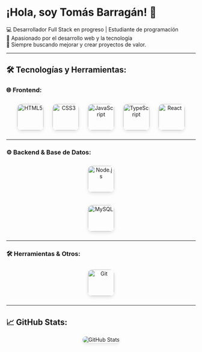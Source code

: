 # ¡Hola, soy **Tomás Barragán**! 👋

💻 Desarrollador Full Stack en progreso | Estudiante de programación  
🎯 Apasionado por el desarrollo web y la tecnología  
🚀 Siempre buscando mejorar y crear proyectos de valor.  

---

## 🛠️ Tecnologías y Herramientas:

### 🌐 **Frontend:**
<p align="center">
  <img src="https://cdn.jsdelivr.net/gh/devicons/devicon/icons/html5/html5-original.svg" height="70" alt="HTML5" style="border-radius: 12px; box-shadow: 0 4px 8px rgba(0, 0, 0, 0.1); margin: 10px;"/>
  <img src="https://cdn.jsdelivr.net/gh/devicons/devicon/icons/css3/css3-original.svg" height="70" alt="CSS3" style="border-radius: 12px; box-shadow: 0 4px 8px rgba(0, 0, 0, 0.1); margin: 10px;"/>
  <img src="https://cdn.jsdelivr.net/gh/devicons/devicon/icons/javascript/javascript-original.svg" height="70" alt="JavaScript" style="border-radius: 12px; box-shadow: 0 4px 8px rgba(0, 0, 0, 0.1); margin: 10px;"/>
  <img src="https://cdn.jsdelivr.net/gh/devicons/devicon/icons/typescript/typescript-original.svg" height="70" alt="TypeScript" style="border-radius: 12px; box-shadow: 0 4px 8px rgba(0, 0, 0, 0.1); margin: 10px;"/>
  <img src="https://cdn.jsdelivr.net/gh/devicons/devicon/icons/react/react-original.svg" height="70" alt="React" style="border-radius: 12px; box-shadow: 0 4px 8px rgba(0, 0, 0, 0.1); margin: 10px;"/>
</p>

---

### ⚙️ **Backend & Base de Datos:**
<p align="center">
  <img src="https://upload.wikimedia.org/wikipedia/commons/d/d9/Node.js_logo.svg" height="70" alt="Node.js" style="border-radius: 12px; box-shadow: 0 4px 8px rgba(0, 0, 0, 0.1); margin: 10px;"/>
</p>

<p align="center">
 <img src="[https://upload.wikimedia.org/wikipedia/commons/8/89/MySQL_logo_2015.svg](https://github.com/username/repo/blob/main/MySQL-Logo.square.png)" height="70" alt="MySQL" style="border-radius: 12px; box-shadow: 0 4px 8px rgba(0, 0, 0, 0.1); margin: 10px;"/></p>

---

### 🛠️ **Herramientas & Otros:**
<p align="center">
  <img src="https://cdn.jsdelivr.net/gh/devicons/devicon/icons/git/git-original.svg" height="70" alt="Git" style="border-radius: 12px; box-shadow: 0 4px 8px rgba(0, 0, 0, 0.1); margin: 10px;"/>
</p>

---

## 📈 **GitHub Stats:**
<p align="center">
  <img src="https://github-readme-stats.vercel.app/api?username=TomasBarragan&show_icons=true&theme=radical" alt="GitHub Stats" style="border-radius: 12px; box-shadow: 0 4px 8px rgba(0, 0, 0, 0.1);"/>
</p>

